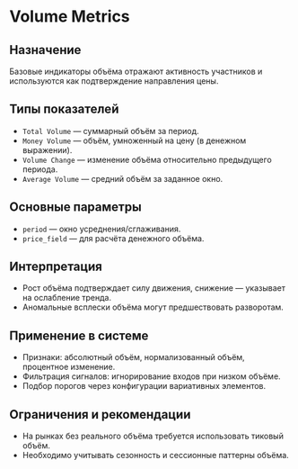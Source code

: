 # Volume Metrics

## Назначение
Базовые индикаторы объёма отражают активность участников и используются как подтверждение направления цены.

## Типы показателей
- `Total Volume` — суммарный объём за период.
- `Money Volume` — объём, умноженный на цену (в денежном выражении).
- `Volume Change` — изменение объёма относительно предыдущего периода.
- `Average Volume` — средний объём за заданное окно.

## Основные параметры
- `period` — окно усреднения/сглаживания.
- `price_field` — для расчёта денежного объёма.

## Интерпретация
- Рост объёма подтверждает силу движения, снижение — указывает на ослабление тренда.
- Аномальные всплески объёма могут предшествовать разворотам.

## Применение в системе
- Признаки: абсолютный объём, нормализованный объём, процентное изменение.
- Фильтрация сигналов: игнорирование входов при низком объёме.
- Подбор порогов через конфигурации вариативных элементов.

## Ограничения и рекомендации
- На рынках без реального объёма требуется использовать тиковый объём.
- Необходимо учитывать сезонность и сессионные паттерны объёма.
